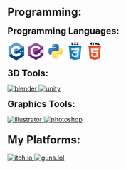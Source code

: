 <h3 align="left"><b style="font-size: 24px;">Programming:</b></h3>

<!-- Coding Languages Section -->
<p align="left"><b style="font-size: 20px;">Programming Languages:</b></p>
<p align="left">
  <a href="https://www.w3schools.com/cpp/" target="_blank" rel="noreferrer">
    <img src="https://raw.githubusercontent.com/devicons/devicon/master/icons/cplusplus/cplusplus-original.svg" alt="cplusplus" width="40" height="40"/>
  </a>
  <a href="https://www.w3schools.com/cs/" target="_blank" rel="noreferrer">
    <img src="https://raw.githubusercontent.com/devicons/devicon/master/icons/csharp/csharp-original.svg" alt="csharp" width="40" height="40"/>
  </a>
  <a href="https://www.python.org" target="_blank" rel="noreferrer">
    <img src="https://raw.githubusercontent.com/devicons/devicon/master/icons/python/python-original.svg" alt="python" width="40" height="40"/>
  </a>
  <a href="https://www.w3schools.com/css/" target="_blank" rel="noreferrer">
    <img src="https://raw.githubusercontent.com/devicons/devicon/master/icons/css3/css3-original-wordmark.svg" alt="css3" width="40" height="40"/>
  </a>
  <a href="https://www.w3.org/html/" target="_blank" rel="noreferrer">
    <img src="https://raw.githubusercontent.com/devicons/devicon/master/icons/html5/html5-original-wordmark.svg" alt="html5" width="40" height="40"/>
  </a>
</p>

<!-- 3D Section -->
<p align="left"><b style="font-size: 20px;">3D Tools:</b></p>
<p align="left">
  <a href="https://www.blender.org/" target="_blank" rel="noreferrer">
    <img src="https://download.blender.org/branding/community/blender_community_badge_white.svg" alt="blender" width="40" height="40"/>
  </a>
  <a href="https://unity.com/" target="_blank" rel="noreferrer">
    <img src="https://cdn4.iconfinder.com/data/icons/various-icons-2/476/Unity.png" alt="unity" width="40" height="40"/>
  </a>
</p>

<!-- Graphics Section -->
<p align="left"><b style="font-size: 20px;">Graphics Tools:</b></p>
<p align="left">
  <a href="https://www.adobe.com/in/products/illustrator.html" target="_blank" rel="noreferrer">
    <img src="https://www.vectorlogo.zone/logos/adobe_illustrator/adobe_illustrator-icon.svg" alt="illustrator" width="40" height="40"/>
  </a>
  <a href="https://www.photoshop.com/en" target="_blank" rel="noreferrer">
    <img src="https://upload.wikimedia.org/wikipedia/commons/thumb/a/af/Adobe_Photoshop_CC_icon.svg/2101px-Adobe_Photoshop_CC_icon.svg.png" alt="photoshop" width="40" height="40"/>
  </a>
</p>

<!-- Platforms Section -->
<h3 align="left"><b style="font-size: 24px;">My Platforms:</b></h3>
<p align="left">
  <a href="https://decode0321.itch.io/" target="_blank" rel="noreferrer">
    <img src="https://static-00.iconduck.com/assets.00/itch-io-icon-2048x2048-i6hzclad.png" alt="itch.io" width="40" height="40"/>
  </a>
  <a href="https://guns.lol/decode0321" target="_blank" rel="noreferrer">
    <img src="https://s3-eu-west-1.amazonaws.com/tpd/logos/658818456b62ffe60083e998/0x0.png" alt="guns.lol" width="40" height="40"/>
  </a>
</p>
